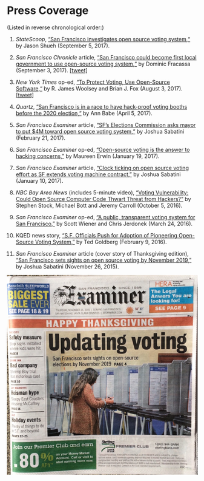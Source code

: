 # Press Coverage

(Listed in reverse chronological order:)

1. _StateScoop_, [“San Francisco investigates open source voting
   system,“](http://statescoop.com/san-francisco-investigates-open-source-voting-system)
   by Jason Shueh (September 5, 2017).

2. _San Francisco Chronicle_ article, [“San Francisco could
   become first local government to use open-source voting
   system,“](http://www.sfchronicle.com/politics/article/San-Francisco-could-become-first-local-government-12170869.php)
   by Dominic Fracassa (September 3, 2017).
   [\[tweet\]](https://twitter.com/sfchronicle/status/904615013859684352)

3. _New York Times_ op-ed, [“To Protect Voting, Use Open-Source
   Software,“](https://www.nytimes.com/2017/08/03/opinion/open-source-software-hacker-voting.html)
   by R. James Woolsey and Brian J. Fox (August 3, 2017).
   [\[tweet\]](https://twitter.com/SFOpenVoting/status/893037067868946432)

4. _Quartz_, [“San Francisco is in a race to have hack-proof voting booths
   before the 2020 election,“](https://qz.com/929362/open-source-could-pave-the-way-to-hack-proof-voting-technology/)
   by Ann Babe (April 5, 2017).

5. _San Francisco Examiner_ article, [“SF’s Elections
   Commission asks mayor to put $4M toward open source voting
   system,“](http://www.sfexaminer.com/sfs-elections-commission-asks-mayor-put-4m-toward-open-source-voting-system)
   by Joshua Sabatini (February 21, 2017).

6. _San Francisco Examiner_ op-ed, [“Open-source voting is the answer to
   hacking concerns,”](http://www.sfexaminer.com/open-source-voting-answer-hacking-concerns)
   by Maureen Erwin (January 19, 2017).

7. _San Francisco Examiner_ article, [“Clock ticking on open source voting
   effort as SF extends voting machine
   contract,”](http://www.sfexaminer.com/clock-ticking-open-source-voting-effort-sf-extends-voting-machine-contract)
   by Joshua Sabatini (January 10, 2017).

8. _NBC Bay Area News_ (includes 5-minute video), [“Voting Vulnerability:
   Could Open Source Computer Code Thwart Threat from
   Hackers?”](http://www.nbcbayarea.com/investigations/Voting-Vulnerability-Could-Open-Source-Computer-Code-Thwart-Threat-from-Hackers-395867861.html)
   by Stephen Stock, Michael Bott and Jeremy Carroll (October 5, 2016).

9. _San Francisco Examiner_ op-ed, [“A public, transparent voting system for
   San Francisco,”](http://www.sfexaminer.com/public-transparent-voting-system-san-francisco)
   by Scott Wiener and Chris Jerdonek (March 24, 2016).

10. KQED news story, [“S.F. Officials Push for Adoption of Pioneering
    Open-Source Voting System,”](http://ww2.kqed.org/news/2016/02/09/s-f-officials-push-for-adoption-of-pioneering-open-source-voting-system)
    by Ted Goldberg (February 9, 2016).

11. _San Francisco Examiner_ article (cover story of Thanksgiving edition),
    [“San Francisco sets sights on open source voting by November
    2019,”](http://www.sfexaminer.com/san-francisco-sets-sights-on-open-source-voting-by-november-2019)
    by Joshua Sabatini (November 26, 2015).

![San Francisco Examiner cover photo](assets/images/SFExaminer_cover_20151126.jpeg
"San Francisco Examiner cover photo")
